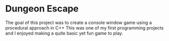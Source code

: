 # Dungeon Escape
The goal of this project was to create a console window game using a procedural approach in C++
This was one of my first programming projects and I enjoyed making a quite basic yet fun game to play. 


